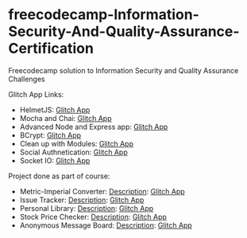 # freecodecamp-Information-Security-And-Quality-Assurance-Certification    
Freecodecamp solution to Information Security and Quality Assurance Challenges    
    
Glitch App Links:    
- HelmetJS: [Glitch App](https://spotty-pink.glitch.me)   
- Mocha and Chai: [Glitch App](https://calm-cocoa.glitch.me)   
- Advanced Node and Express app: [Glitch App](https://succulent-crawdad.glitch.me)   
- BCrypt: [Glitch App](https://decisive-sailor.glitch.me)   
- Clean up with Modules: [Glitch App](https://nine-cylinder-1.glitch.me)    
- Social Authnetication: [Glitch App](https://calico-launch-1.glitch.me)    
- Socket IO: [Glitch App](https://painted-stork.glitch.me)    


Project done as part of course:
- Metric-Imperial Converter: [Description](): [Glitch App]()
- Issue Tracker: [Description](): [Glitch App]()
- Personal Library: [Description](): [Glitch App]()
- Stock Price Checker: [Description](): [Glitch App]()
- Anonymous Message Board: [Description](): [Glitch App]()
